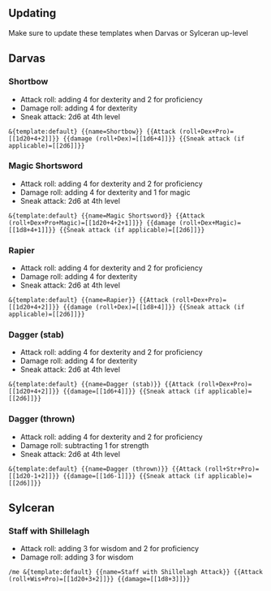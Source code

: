 ## Updating
Make sure to update these templates when Darvas or Sylceran up-level
## Darvas
### Shortbow
- Attack roll: adding 4 for dexterity and 2 for proficiency
- Damage roll: adding 4 for dexterity
- Sneak attack: 2d6 at 4th level
```
&{template:default} {{name=Shortbow}} {{Attack (roll+Dex+Pro)=[[1d20+4+2]]}} {{damage (roll+Dex)=[[1d6+4]]}} {{Sneak attack (if applicable)=[[2d6]]}}
```
### Magic Shortsword
- Attack roll: adding 4 for dexterity and 2 for proficiency
- Damage roll: adding 4 for dexterity and 1 for magic
- Sneak attack: 2d6 at 4th level
```
&{template:default} {{name=Magic Shortsword}} {{Attack (roll+Dex+Pro+Magic)=[[1d20+4+2+1]]}} {{damage (roll+Dex+Magic)=[[1d8+4+1]]}} {{Sneak attack (if applicable)=[[2d6]]}}
```
### Rapier
- Attack roll: adding 4 for dexterity and 2 for proficiency
- Damage roll: adding 4 for dexterity
- Sneak attack: 2d6 at 4th level
```
&{template:default} {{name=Rapier}} {{Attack (roll+Dex+Pro)=[[1d20+4+2]]}} {{damage (roll+Dex)=[[1d8+4]]}} {{Sneak attack (if applicable)=[[2d6]]}}
```
### Dagger (stab)
- Attack roll: adding 4 for dexterity and 2 for proficiency
- Damage roll: adding 4 for dexterity
- Sneak attack: 2d6 at 4th level
```
&{template:default} {{name=Dagger (stab)}} {{Attack (roll+Dex+Pro)=[[1d20+4+2]]}} {{damage=[[1d6+4]]}} {{Sneak attack (if applicable)=[[2d6]]}}
```
### Dagger (thrown)
- Attack roll: adding 4 for dexterity and 2 for proficiency
- Damage roll: subtracting 1 for strength
- Sneak attack: 2d6 at 4th level
```
&{template:default} {{name=Dagger (thrown)}} {{Attack (roll+Str+Pro)=[[1d20-1+2]]}} {{damage=[[1d6-1]]}} {{Sneak attack (if applicable)=[[2d6]]}}
```

## Sylceran

### Staff with Shillelagh
- Attack roll: adding 3 for wisdom and 2 for proficiency
- Damage roll: adding 3 for wisdom
```
/me &{template:default} {{name=Staff with Shillelagh Attack}} {{Attack (roll+Wis+Pro)=[[1d20+3+2]]}} {{damage=[[1d8+3]]}}
```
